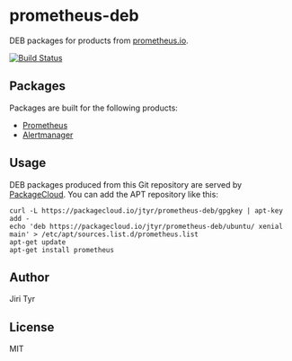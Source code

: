 prometheus-deb
===============

DEB packages for products from [prometheus.io](https://prometheus.io/).

[![Build Status](https://travis-ci.org/jtyr/prometheus-deb.svg?branch=prometheus-2.0.0-1)](https://travis-ci.org/jtyr/prometheus-deb)


Packages
--------

Packages are built for the following products:

- [Prometheus](https://github.com/prometheus/prometheus)
- [Alertmanager](https://github.com/prometheus/alertmanager)


Usage
-----

DEB packages produced from this Git repository are served by
[PackageCloud](https://prometheus.io/). You can add the APT repository like
this:

```shell
curl -L https://packagecloud.io/jtyr/prometheus-deb/gpgkey | apt-key add -
echo 'deb https://packagecloud.io/jtyr/prometheus-deb/ubuntu/ xenial main' > /etc/apt/sources.list.d/prometheus.list
apt-get update
apt-get install prometheus
```


Author
------

Jiri Tyr


License
-------

MIT
